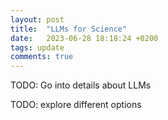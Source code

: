 ```yaml
---
layout: post
title:  "LLMs for Science"
date:   2023-06-28 18:18:24 +0200
tags: update
comments: true
---
```


TODO: Go into details about LLMs

TODO: explore different options